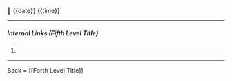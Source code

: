 🔗
{{date}}
{{time}}

---

##### Internal Links (Fifth Level Title)

1. 

---

Back = [[Forth Level Title]]
